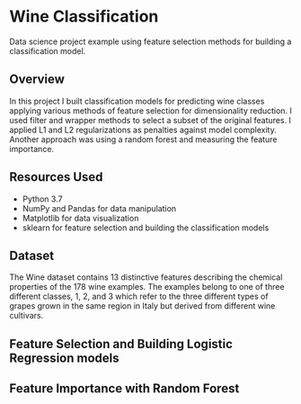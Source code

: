 # Wine Classification
Data science project example using feature selection methods for building a classification model.


## Overview
In this project I built classification models for predicting wine classes applying various methods of feature selection for dimensionality reduction.
I used filter and wrapper methods to select a subset of the original features. I applied L1 and L2 regularizations as penalties against model complexity. Another approach was using a random forest and measuring the feature importance.


## Resources Used
- Python 3.7
- NumPy and Pandas for data manipulation
- Matplotlib for data visualization
- sklearn for feature selection and building the classification models


## Dataset
The Wine dataset contains 13 distinctive features describing the chemical properties of the 178 wine examples. The examples 
belong to one of three different classes, 1, 2, and 3 which refer to the three different types of grapes grown in the same 
region in Italy but derived from different wine cultivars. 

## Feature Selection and Building Logistic Regression models


## Feature Importance with Random Forest
